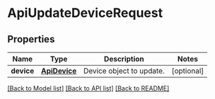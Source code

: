 # ApiUpdateDeviceRequest

## Properties
Name | Type | Description | Notes
------------ | ------------- | ------------- | -------------
**device** | [**ApiDevice**](ApiDevice.md) | Device object to update. | [optional] 

[[Back to Model list]](../README.md#documentation-for-models) [[Back to API list]](../README.md#documentation-for-api-endpoints) [[Back to README]](../README.md)


